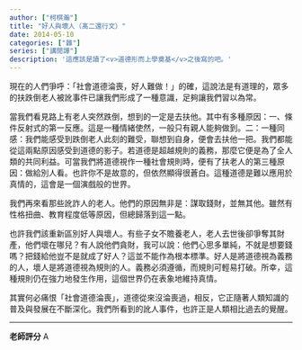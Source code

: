 ```yaml
---
author: ["柯棋瀚"]
title: "好人與壞人（髙二還行文）"
date: 2014-05-10
categories: ["雜"]
series: ["講閒譚"]
description: '這應該是讀了<v>道德形而上學奠基</v>之後寫的吧。'
---
```


現在的人們爭呼：「社會道德淪喪，好人難做！」的確，這說法是有道理的，眾多的扶跌倒老人被訛事件已讓我們形成了一種意識，足夠讓我們習以為常。

當我們看見路上有老人突然跌倒，想到的一定是去扶他。其中有多種原因：一、條件反射式的第一反應。這是一種情緒使然，一般只有親人能夠做到。二：一種同感：我們能感受到跌倒老人此刻的難受，聯想到自身，便會去扶他一把。我們都能從這兩點原因感受到道德的影子。若道德是超越規則的義務，那麼它便是為了全人類的共同利益。可當我們將道德視作一種社會規則時，便有了扶老人的第三種原因：做給別人看。也許你不是故意的，但依然顯得很蒼白。這種道德是難以應用於真情的，這會是一個演戲般的世界。

我們再來看那些訛詐人的老人。他們的原因無非是：謀取錢財，並無其他。雖然有性格扭曲、教育程度低等原因，但總歸落到這一點。

也許我們該重新區別好人與壞人。有些子女不贍養老人，老人去世後卻爭奪其財產，他們壞在哪兒？有人說他們貪財，我可以說：他們心思多單純，不就是想要錢嗎？把錢給他豈不是就成了好人？這並不能作為根本標準。好人是將道德視為義務的人，壞人是將道德視為規則的人。義務必須遵循，而規則可輕易打破。所幸，這種規則仍在強力地發生作用，這個世界仍在表象地維持真情。

其實何必痛恨「社會道德淪喪」，道德從來沒淪喪過，相反，它正隨著人類知識的普及與發展在不斷深化。我們所看到的訛人事件，也許正是人類相比過去的覺醒。

---

**老師評分** A